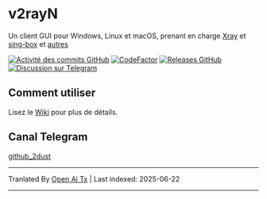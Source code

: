 # v2rayN

Un client GUI pour Windows, Linux et macOS, prenant en charge [Xray](https://github.com/XTLS/Xray-core)
et [sing-box](https://github.com/SagerNet/sing-box)
et [autres](https://github.com/2dust/v2rayN/wiki/List-of-supported-cores)

[![Activité des commits GitHub](https://img.shields.io/github/commit-activity/m/2dust/v2rayN)](https://github.com/2dust/v2rayN/commits/master)
[![CodeFactor](https://www.codefactor.io/repository/github/2dust/v2rayn/badge)](https://www.codefactor.io/repository/github/2dust/v2rayn)
[![Releases GitHub](https://img.shields.io/github/downloads/2dust/v2rayN/latest/total?logo=github)](https://github.com/2dust/v2rayN/releases)
[![Discussion sur Telegram](https://img.shields.io/badge/Chat%20on-Telegram-brightgreen.svg)](https://t.me/v2rayn)

## Comment utiliser

Lisez le [Wiki](https://github.com/2dust/v2rayN/wiki) pour plus de détails.

## Canal Telegram

[github_2dust](https://t.me/github_2dust)


---

Tranlated By [Open Ai Tx](https://github.com/OpenAiTx/OpenAiTx) | Last indexed: 2025-06-22

---
